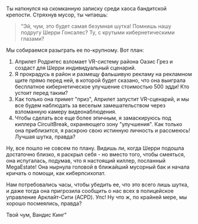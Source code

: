 Ты наткнулся на скомканную записку среди хаоса бандитской крепости. Стряхнув мусор, ты читаешь:

> "Эй, чум, это будет самая безумная шутка! Помнишь нашу подругу Шерри Гонсалес? Ту, с крутыми кибернетическими глазами?

Мы собираемся разыграть ее по-крупному. Вот план:

1. Априлет Родригес взломает VR-систему района Оазис Грез и создаст для Шерри индивидуальный сценарий.
2. Я прокрадусь в район и размещу фальшивую рекламу на рекламном щите прямо перед ней, в которой будет сказано, что она выиграла бесплатное кибернетическое улучшение стоимостью 500 эдди! Кто устоит перед таким?
3. Как только она примет "приз", Априлет запустит VR-сценарий, и мы все будем наблюдать за веселым замешательством через взломанную камеру видеонаблюдения.
4. Чтобы сделать все еще более эпичным, я замаскируюсь под киллера CircuitBreak, охраняющего зону "улучшения". Как только она приблизится, я раскрою свою истинную личность и рассмеюсь! Лучшая шутка, правда?

Ну, все пошло не совсем по плану. Видишь ли, когда Шерри подошла достаточно близко, я раскрыл себя - но вместо того, чтобы смеяться, она испугалась, подумав, что я настоящий киллер, посланный MegaEstate! Она нырнула головой в ближайший мусорный бак и начала кричать о помощи, как киберпсихопат.

Нам потребовались часы, чтобы убедить ее, что это всего лишь шутка, и даже тогда она пригрозила сообщить о нас всех в полицейское управление Арклайт-Сити (ACPD). Упс! Ну что ж, по крайней мере, мы хорошо посмеялись, правда?

Твой чум,
Вандис Кинг"
